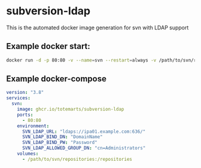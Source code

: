 # subversion-ldap
This is the automated docker image generation for svn with LDAP support

## Example docker start:
```bash
docker run -d -p 80:80 -v --name=svn --restart=always -v /path/to/svn/repositories:/repositories --env SVN_LDAP_URL="ldaps://ipa01.example.com:636/" --env SVN_LDAP_BIND_DN="DomainName" --env SVN_LDAP_BIND_PW="Password" --env SVN_LDAP_ALLOWED_GROUP_DN="cn=Administrators" ghcr.io/totemarts/subversion-ldap
```

## Example docker-compose
```yaml
version: "3.8"
services:
  svn:
    image: ghcr.io/totemarts/subversion-ldap
    ports:
      - 80:80
    environment:
      SVN_LDAP_URL: "ldaps://ipa01.example.com:636/"
      SVN_LDAP_BIND_DN: "DomainName"
      SVN_LDAP_BIND_PW: "Password"
      SVN_LDAP_ALLOWED_GROUP_DN: "cn=Administrators"
    volumes:
      - /path/to/svn/repositories:/repositories
```
